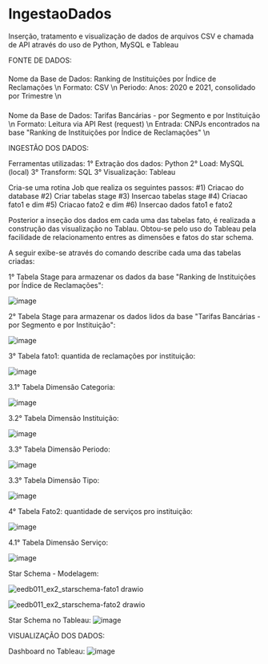 # IngestaoDados

Inserção, tratamento e visualização de dados de arquivos CSV e chamada de API através do uso de Python, MySQL e Tableau


FONTE DE DADOS:
####
Nome da Base de Dados: Ranking de Instituições por Índice de Reclamações \n
Formato: CSV \n
Periodo: Anos: 2020 e 2021, consolidado por Trimestre \n
###
Nome da Base de Dados: Tarifas Bancárias - por Segmento e por Instituição \n
Formato: Leitura via API Rest (request) \n
Entrada: CNPJs encontrados na base "Ranking de Instituições por Índice de Reclamações" \n

INGESTÃO DOS DADOS:

Ferramentas utilizadas:
1° Extração dos dados: Python
2° Load: MySQL (local)
3° Transform: SQL
3° Visualização: Tableau 

Cria-se uma rotina Job que realiza os seguintes passos:
#1) Criacao do database
#2) Criar tabelas stage
#3) Insercao tabelas stage
#4) Criacao fato1 e dim
#5) Criacao fato2 e dim
#6) Insercao dados fato1 e fato2

Posterior a inseção dos dados em cada uma das tabelas fato, é realizada a construção das visualização no Tablau. Obtou-se pelo uso do Tableau pela facilidade de relacionamento entres as dimensões e fatos do star schema. 

A seguir exibe-se através do comando describe cada uma das tabelas criadas: 

1° Tabela Stage para armazenar os dados da base "Ranking de Instituições por Índice de Reclamações":

![image](https://user-images.githubusercontent.com/60858939/180095486-463d8b54-2316-4d32-aea5-65d1b50cc6ae.png)

2° Tabela Stage para armazenar os dados lidos da base "Tarifas Bancárias - por Segmento e por Instituição":

![image](https://user-images.githubusercontent.com/60858939/180095609-a6272f3a-c55d-4a6e-8bed-cf4f25d767f8.png)

3° Tabela fato1: quantida de reclamações por instituição:

![image](https://user-images.githubusercontent.com/60858939/180095749-97c7a937-7db0-4a5f-826c-ac4e41290f64.png)

3.1° Tabela Dimensão Categoria:

![image](https://user-images.githubusercontent.com/60858939/180095822-269c7458-ed17-4be5-928a-96490385104c.png)

3.2° Tabela Dimensão Instituição:

![image](https://user-images.githubusercontent.com/60858939/180095982-138db878-de1a-4a88-9eca-5662e22fe0a0.png)

3.3° Tabela Dimensão Periodo:

![image](https://user-images.githubusercontent.com/60858939/180096037-1be9a0f6-c21e-4e78-a9d1-53741ca8ce02.png)

3.3° Tabela Dimensão Tipo:

![image](https://user-images.githubusercontent.com/60858939/180096351-170f1111-9dde-4a09-91aa-3bb3debc45e9.png)

4° Tabela Fato2: quantidade de serviços pro instituição:

![image](https://user-images.githubusercontent.com/60858939/180096471-82e81f15-3008-46ae-afe7-7d7a68e30db4.png)

4.1° Tabela Dimensão Serviço:

![image](https://user-images.githubusercontent.com/60858939/180096546-648fb805-e5f9-4958-a446-1086f807d16d.png)

Star Schema - Modelagem:

![eedb011_ex2_starschema-fato1 drawio](https://user-images.githubusercontent.com/60858939/180098695-f546a964-8892-4774-adbc-cf302c7ba548.png)

![eedb011_ex2_starschema-fato2 drawio](https://user-images.githubusercontent.com/60858939/180098705-508c15c5-ad4c-4008-a3a3-3c7f54b5b85d.png)

Star Schema no Tableau:
![image](https://user-images.githubusercontent.com/60858939/180097825-13e61017-de0b-4fec-8dc2-56382231b0f9.png)

VISUALIZAÇÃO DOS DADOS:

Dashboard no Tableau:
![image](https://user-images.githubusercontent.com/60858939/180099041-c4993dd8-4663-418e-9803-0ec39315276f.png)





